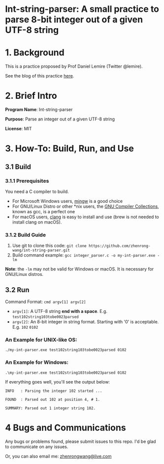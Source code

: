 # Int-string-parser: A small practice to parse 8-bit integer out of a given UTF-8 string

# 1. Background

This is a practice proposed by Prof Daniel Lemire (Twitter @lemire).

See the blog of this practice [here](https://lemire.me/blog/2023/11/28/parsing-8-bit-integers-quickly/).

# 2. Brief Intro

**Program Name**: Int-string-parser

**Purpose**: Parse an integer out of a given UTF-8 string

**License**: MIT

# 3. How-To: Build, Run, and Use

## 3.1 Build

### 3.1.1 Prerequisites

You need a C compiler to build. 

- For Microsoft Windows users, [mingw](https://sourceforge.net/projects/mingw/) is a good choice
- For GNU/Linux Distro or other *nix users, the [GNU Compiler Collections](https://gcc.gnu.org/), known as gcc, is a perfect one
- For macOS users, [clang](https://clang.llvm.org/) is easy to install and use (brew is not needed to install clang on macOS).

### 3.1.2 Build Guide

1. Use git to clone this code: `git clone https://github.com/zhenrong-wang/int-string-parser.git`
2. Build command example: `gcc integer_parser.c -o my-int-parser.exe -lm`

**Note**: the `-lm` may not be valid for Windows or macOS. It is necessary for GNU/Linux distros.

## 3.2 Run

Command Format: `cmd argv[1] argv[2]`

- `argv[1]`: A UTF-8 string **end with a space**. E.g. `test102string103tobe0023parsed`
- `argv[2]`: An 8-bit integer in string format. Starting with '0' is acceptable. E.g. `102` `0102`

### An Example for UNIX-like OS:

`./my-int-parser.exe test102string103tobe0023parsed 0102`

### An Example for Windows:

`.\my-int-parser.exe test102string103tobe0023parsed 0102`

If everything goes well, you'll see the output below:

    INFO   : Parsing the integer 102 started ...

    FOUND  : Parsed out 102 at position 4, # 1.

    SUMMARY: Parsed out 1 integer string 102.

# 4 Bugs and Communications

Any bugs or problems found, please submit issues to this repo. I'd be glad to communicate on any issues.

Or, you can also email me: zhenrongwang@live.com